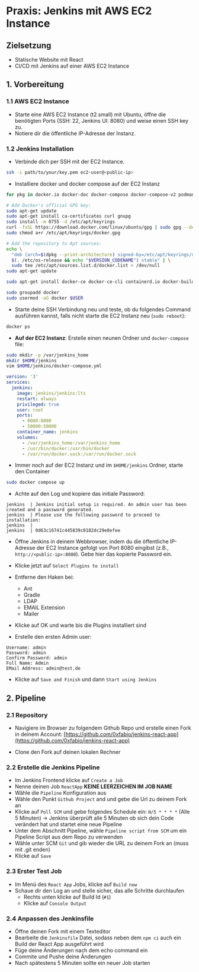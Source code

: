 # Praxis: Jenkins mit AWS EC2 Instance

## Zielsetzung

- Statische Website mit React
- CI/CD mit Jenkins auf einer AWS EC2 Instance

## 1. Vorbereitung

### 1.1 AWS EC2 Instance

- Starte eine AWS EC2 Instance (t2.small) mit Ubuntu, öffne die benötigten Ports (SSH: 22, Jenkins UI: 8080)  und weise einen SSH key zu.
- Notiere dir die öffentliche IP-Adresse der Instanz.

### 1.2 Jenkins Installation

- Verbinde dich per SSH mit der EC2 Instance.

```bash
ssh -i path/to/your/key.pem ec2-user@<public-ip>
```

- Installiere docker und docker compose auf der EC2 Instanz

```bash
for pkg in docker.io docker-doc docker-compose docker-compose-v2 podman-docker containerd runc; do sudo apt-get remove $pkg; done

# Add Docker's official GPG key:
sudo apt-get update
sudo apt-get install ca-certificates curl gnupg
sudo install -m 0755 -d /etc/apt/keyrings
curl -fsSL https://download.docker.com/linux/ubuntu/gpg | sudo gpg --dearmor -o /etc/apt/keyrings/docker.gpg
sudo chmod a+r /etc/apt/keyrings/docker.gpg

# Add the repository to Apt sources:
echo \
  "deb [arch=$(dpkg --print-architecture) signed-by=/etc/apt/keyrings/docker.gpg] https://download.docker.com/linux/ubuntu \
  $(. /etc/os-release && echo "$VERSION_CODENAME") stable" | \
  sudo tee /etc/apt/sources.list.d/docker.list > /dev/null
sudo apt-get update

sudo apt-get install docker-ce docker-ce-cli containerd.io docker-buildx-plugin docker-compose-plugin

sudo groupadd docker
sudo usermod -aG docker $USER
```

- Starte deine SSH Verbindung neu und teste, ob du folgendes Command ausführen kannst, falls nicht starte die EC2 Instanz neu (`sudo reboot`):

```bash
docker ps
```

- **Auf der EC2 Instanz**: Erstelle einen neunen Ordner und `docker-compose` file:

```bash
sudo mkdir -p /var/jenkins_home
mkdir $HOME/jenkins
vim $HOME/jenkins/docker-compose.yml
```

```yaml
version: '3'
services:
  jenkins:
    image: jenkins/jenkins:lts
    restart: always
    privileged: true
    user: root
    ports:
      - 8080:8080
      - 50000:50000
    container_name: jenkins
    volumes:
      - /var/jenkins_home:/var/jenkins_home
      - /usr/bin/docker:/usr/bin/docker
      - /var/run/docker.sock:/var/run/docker.sock
```

- Immer noch auf der EC2 Instanz und im `$HOME/jenkins` Ordner, starte den Container

```bash
sudo docker compose up
```

- Achte auf den Log und kopiere das initiale Password:

```
jenkins  | Jenkins initial setup is required. An admin user has been created and a password generated.
jenkins  | Please use the following password to proceed to installation:
jenkins  |
jenkins  | 0d63c16741c445839c0182dc29e0efee
```

- Öffne Jenkins in deinem Webbrowser, indem du die öffentliche IP-Adresse der EC2 Instance gefolgt von Port 8080 eingibst (z.B., `http://<public-ip>:8080`). Gebe hier das kopierte Password ein.

- Klicke jetzt auf `Select Plugins to install`
- Entferne den Haken bei:
    - Ant
    - Gradle
    - LDAP
    - EMAIL Extension
    - Mailer

- Klicke auf OK und warte bis die Plugins installiert sind

- Erstelle den ersten Admin user:

```
Username: admin
Password: admin
Confirm Password: admin
Full Name: Admin
EMail Address: admin@test.de
```

- Klicke auf `Save and Finish` und dann `Start using Jenkins`

## 2. Pipeline

### 2.1 Repository

- Navigiere im Browser zu folgendem Github Repo und erstelle einen Fork in deinem Account:
[https://github.com/0xfabio/jenkins-react-app](https://github.com/0xfabio/jenkins-react-app)

- Clone den Fork auf deinen lokalen Rechner

### 2.2 Erstelle die Jenkins Pipeline

- Im Jenkins Frontend klicke auf `Create a Job`
- Nenne deinen Job `ReactApp` **KEINE LEERZEICHEN IM JOB NAME**
- Wähle die `Pipeline` Konfiguration aus
- Wähle den Punkt `Github Project` and und gebe die Url zu deinem Fork an
- Klicke auf `Poll SCM` und gebe folgendes Schedule ein: `H/5 * * * *` (Alle 5 Minuten) -> Jenkins überprüft alle 5 Minuten ob sich dein Code verändert hat und startet eine neue Pipeline
- Unter dem Abschnitt Pipeline, wähle `Pipeline script from SCM` um ein Pipeline Script aus dem Repo zu verwenden
- Wähle unter SCM `Git` und gib wieder die URL zu deinem Fork an (muss mit .git enden)
- Klicke auf `Save`

### 2.3 Erster Test Job

- Im Menü des `React App` Jobs, klicke auf `Build now`
- Schaue dir den Log an und stelle sicher, das alle Schritte durchlaufen
    - Rechts unten klicke auf Build Id (`#1`)
    - Klicke auf `Console Output`

### 2.4 Anpassen des Jenkinsfile

- Öffne deinen Fork mit einem Texteditor
- Bearbeite die `Jenkinsfile` Datei, sodass neben dem `npm ci` auch ein Build der React App ausgeführt wird
- Füge deine Änderungen nach dem echo command ein
- Commite und Pushe deine Änderungen
- Nach spätestens 5 Minuten sollte ein neuer Job starten
